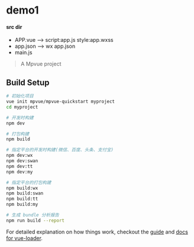 # demo1
#### src dir
+ APP.vue --> script:app.js style:app.wxss
+ app.json --> wx  app.json 
+ main.js


> A Mpvue project

## Build Setup

``` bash
# 初始化项目
vue init mpvue/mpvue-quickstart myproject
cd myproject

# 开发时构建
npm dev

# 打包构建
npm build

# 指定平台的开发时构建(微信、百度、头条、支付宝)
npm dev:wx
npm dev:swan
npm dev:tt
npm dev:my

# 指定平台的打包构建
npm build:wx
npm build:swan
npm build:tt
npm build:my

# 生成 bundle 分析报告
npm run build --report
```

For detailed explanation on how things work, checkout the [guide](http://vuejs-templates.github.io/webpack/) and [docs for vue-loader](http://vuejs.github.io/vue-loader).
